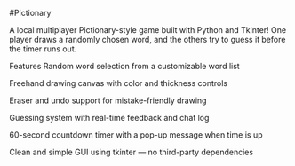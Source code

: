#Pictionary

A local multiplayer Pictionary-style game built with Python and Tkinter! One player draws a randomly chosen word, and the others try to guess it before the timer runs out.

Features
 Random word selection from a customizable word list

 Freehand drawing canvas with color and thickness controls

 Eraser and undo support for mistake-friendly drawing

 Guessing system with real-time feedback and chat log

 60-second countdown timer with a pop-up message when time is up

 Clean and simple GUI using tkinter — no third-party dependencies

